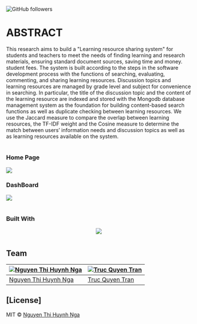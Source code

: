 ![GitHub followers](https://img.shields.io/github/followers/:user)

# ABSTRACT
This research aims to build a "Learning resource sharing system" for students and teachers to meet the needs of finding learning and research materials, ensuring standard document sources, saving time and money. student fees. The system is built according to the steps in the software development process with the functions of searching, evaluating, commenting, and sharing learning resources. Discussion topics and learning resources are managed by grade level and subject for convenience in searching.
In particular, the title of the discussion topic and the content of the learning resource are indexed and stored with the Mongodb database management system as the foundation for building content-based search functions as well as duplicate checking between learning resources. We use the Jaccard measure to compare the overlap between learning resources, the TF-IDF weight and the Cosine measure to determine the match between users’ information needs and discussion topics as well as as learning resources available on the system. 

#

### Home Page

![](https://github.com/huynhngaa/docswap/blob/master/assets/img/demo/home.png)

### DashBoard
![]( https://github.com/huynhngaa/docswap/blob/master/assets/img/demo/dash.png)


#

### Built With

<p align="center">
  <a href="https://skillicons.dev">
    <img src="https://skillicons.dev/icons?i=bootstrap,mongodb,mysql,php,py" />
  </a>
</p>

#

## Team

[![Nguyen Thi Huynh Nga](https://avatars.githubusercontent.com/u/101682185?s=400&u=ddfad281512e1550579957b19d298fe049e3fdba&v=4)](https://github.com/huynhngaa)  | [![Truc Quyen Tran](https://avatars.githubusercontent.com/u/101681888?v=4)](https://github.com/trucquyentran)
---|---
[Nguyen Thi Huynh Nga ](https://github.com/huynhngaa) |[Truc Quyen Tran](https://github.com/trucquyentran)

## [License]

MIT © [Nguyen Thi Huynh Nga ](https://github.com/huynhngaa)


